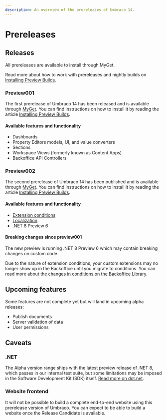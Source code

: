 ```yaml
---
description: An overview of the prereleases of Umbraco 14.
---
```


# Prereleases

## Releases

All prereleases are available to install through MyGet.

Read more about how to work with prereleases and nightly builds on [Installing Preview Builds](../../fundamentals/setup/installation/installing-preview-builds.md).

### Preview001

The first prerelease of Umbraco 14 has been released and is available through [MyGet](https://www.myget.org/feed/umbracoprereleases/package/nuget/Umbraco.Templates). You can find instructions on how to install it by reading the article [Installing Preview Builds](../../fundamentals/setup/installation/installing-preview-builds.md).

#### Available features and functionality

* Dashboards
* Property Editors models, UI, and value converters
* Sections
* Workspace Views (formerly known as Content Apps)
* Backoffice API Controllers

### Preview002

The second prerelease of Umbraco 14 has been published and is available through [MyGet](https://www.myget.org/feed/umbracoprereleases/package/nuget/Umbraco.Templates). You can find instructions on how to install it by reading the article [Installing Preview Builds](../../fundamentals/setup/installation/installing-preview-builds.md).

#### Available features and functionality

* [Extension conditions](https://apidocs.umbraco.com/v14/ui/?path=/docs/guides-extending-the-backoffice-registration-conditions--docs)
* [Localization](https://apidocs.umbraco.com/v14/ui/?path=/docs/api-localization-intro--docs)
* .NET 8 Preview 6

#### Breaking changes since preview001

The new preview is running .NET 8 Preview 6 which may contain breaking changes on custom code.

Due to the nature of extension conditions, your custom extensions may no longer show up in the Backoffice until you migrate to conditions. You can read more about the[ changes in conditions on the Backoffice Library](https://apidocs.umbraco.com/v14/ui/?path=/docs/guides-extending-the-backoffice-registration-conditions--docs).

## Upcoming features

Some features are not complete yet but will land in upcoming alpha releases:

* Publish documents
* Server validation of data
* User permissions

## Caveats

### .NET

The Alpha version range ships with the latest preview release of .NET 8, which passes in our internal test suite, but some limitations may be imposed in the Software Development Kit (SDK) itself. [Read more on dot.net](https://dotnet.microsoft.com/en-us/download/dotnet/8.0).

### Website frontend

It will not be possible to build a complete end-to-end website using this prerelease version of Umbraco. You can expect to be able to build a website once the Release Candidate is available.
